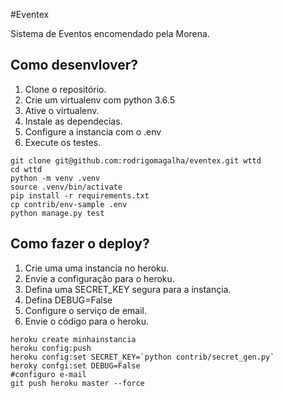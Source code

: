 #Eventex

Sistema de Eventos encomendado pela Morena.

## Como desenvlover?

1. Clone o repositório.
2. Crie um virtualenv  com python 3.6.5
3. Ative o virtualenv.
4. Instale as dependecias.
5. Configure a instancia com o .env
6. Execute os testes.

```console
git clone git@github.com:rodrigomagalha/eventex.git wttd
cd wttd
python -m venv .venv
source .venv/bin/activate
pip install -r requirements.txt
cp contrib/env-sample .env
python manage.py test
```

## Como fazer o deploy?
1. Crie uma uma instancia no heroku.
2. Envie a configuração para o heroku.
3. Defina uma SECRET_KEY segura para a instançia.
4. Defina DEBUG=False
5. Configure o serviço de email.
6. Envie o código para o heroku.

```console
heroku create minhainstancia
heroku config:push
heroku config:set SECRET_KEY=`python contrib/secret_gen.py`
heroky confgi:set DEBUG=False
#configuro e-mail
git push heroku master --force  
```

